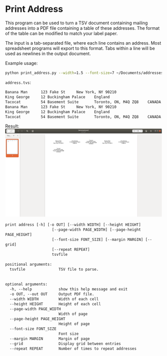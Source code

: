 # Print Address

This program can be used to turn a TSV document containing mailing addresses into
a PDF file containing a table of these addresses. The format of the table can be
modified to match your label paper.

The input is a tab-separated file, where each line contains an address.
Most spreadsheet programs will export to this format. Tabs within
a line will be used as newlines in the output document.

Example usage:

```bash
python print_address.py --width=1.5 --font-size=7 ~/Documents/addresses.tsv -o out.pdf
```

`address.tvs`:
```
Banana Man      123 Fake St     New York, NY 90210
King George     12 Buckingham Palace    England
Tacocat         54 Basement Suite       Toronto, ON, M4Q ZQ8    CANADA
Banana Man      123 Fake St     New York, NY 90210
King George     12 Buckingham Palace    England
Tacocat         54 Basement Suite       Toronto, ON, M4Q ZQ8    CANADA
```

Result:
![](screen.png)

```
print address [-h] [-o OUT] [--width WIDTH] [--height HEIGHT]
                     [--page-width PAGE_WIDTH] [--page-height PAGE_HEIGHT]
                     [--font-size FONT_SIZE] [--margin MARGIN] [--grid]
                     [--repeat REPEAT]
                     tsvfile

positional arguments:
  tsvfile               TSV file to parse.


optional arguments:
  -h, --help            show this help message and exit
  -o OUT, --out OUT     Output PDF file.
  --width WIDTH         Width of each cell
  --height HEIGHT       Height of each cell
  --page-width PAGE_WIDTH
                        Width of page
  --page-height PAGE_HEIGHT
                        Height of page
  --font-size FONT_SIZE
                        Font size
  --margin MARGIN       Margin of page
  --grid                Display grid between entries
  --repeat REPEAT       Number of times to repeat addresses
  ```
